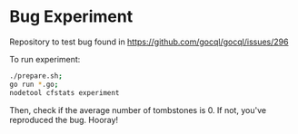 # Bug Experiment
Repository to test bug found in https://github.com/gocql/gocql/issues/296

To run experiment:
```bash
./prepare.sh;
go run *.go;
nodetool cfstats experiment
```

Then, check if the average number of tombstones is 0. If not, you've reproduced the bug. Hooray!